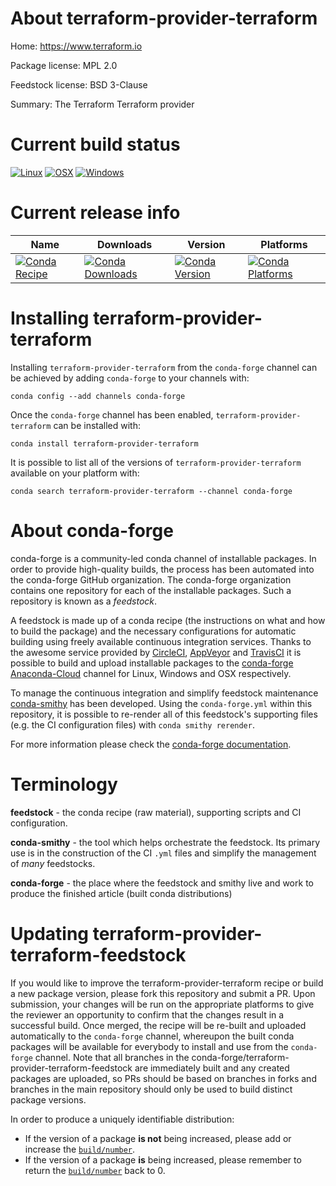 About terraform-provider-terraform
==================================

Home: https://www.terraform.io

Package license: MPL 2.0

Feedstock license: BSD 3-Clause

Summary: The Terraform Terraform provider



Current build status
====================

[![Linux](https://img.shields.io/circleci/project/github/conda-forge/terraform-provider-terraform-feedstock/master.svg?label=Linux)](https://circleci.com/gh/conda-forge/terraform-provider-terraform-feedstock)
[![OSX](https://img.shields.io/travis/conda-forge/terraform-provider-terraform-feedstock/master.svg?label=macOS)](https://travis-ci.org/conda-forge/terraform-provider-terraform-feedstock)
[![Windows](https://img.shields.io/appveyor/ci/conda-forge/terraform-provider-terraform-feedstock/master.svg?label=Windows)](https://ci.appveyor.com/project/conda-forge/terraform-provider-terraform-feedstock/branch/master)

Current release info
====================

| Name | Downloads | Version | Platforms |
| --- | --- | --- | --- |
| [![Conda Recipe](https://img.shields.io/badge/recipe-terraform--provider--terraform-green.svg)](https://anaconda.org/conda-forge/terraform-provider-terraform) | [![Conda Downloads](https://img.shields.io/conda/dn/conda-forge/terraform-provider-terraform.svg)](https://anaconda.org/conda-forge/terraform-provider-terraform) | [![Conda Version](https://img.shields.io/conda/vn/conda-forge/terraform-provider-terraform.svg)](https://anaconda.org/conda-forge/terraform-provider-terraform) | [![Conda Platforms](https://img.shields.io/conda/pn/conda-forge/terraform-provider-terraform.svg)](https://anaconda.org/conda-forge/terraform-provider-terraform) |

Installing terraform-provider-terraform
=======================================

Installing `terraform-provider-terraform` from the `conda-forge` channel can be achieved by adding `conda-forge` to your channels with:

```
conda config --add channels conda-forge
```

Once the `conda-forge` channel has been enabled, `terraform-provider-terraform` can be installed with:

```
conda install terraform-provider-terraform
```

It is possible to list all of the versions of `terraform-provider-terraform` available on your platform with:

```
conda search terraform-provider-terraform --channel conda-forge
```


About conda-forge
=================

conda-forge is a community-led conda channel of installable packages.
In order to provide high-quality builds, the process has been automated into the
conda-forge GitHub organization. The conda-forge organization contains one repository
for each of the installable packages. Such a repository is known as a *feedstock*.

A feedstock is made up of a conda recipe (the instructions on what and how to build
the package) and the necessary configurations for automatic building using freely
available continuous integration services. Thanks to the awesome service provided by
[CircleCI](https://circleci.com/), [AppVeyor](https://www.appveyor.com/)
and [TravisCI](https://travis-ci.org/) it is possible to build and upload installable
packages to the [conda-forge](https://anaconda.org/conda-forge)
[Anaconda-Cloud](https://anaconda.org/) channel for Linux, Windows and OSX respectively.

To manage the continuous integration and simplify feedstock maintenance
[conda-smithy](https://github.com/conda-forge/conda-smithy) has been developed.
Using the ``conda-forge.yml`` within this repository, it is possible to re-render all of
this feedstock's supporting files (e.g. the CI configuration files) with ``conda smithy rerender``.

For more information please check the [conda-forge documentation](https://conda-forge.org/docs/).

Terminology
===========

**feedstock** - the conda recipe (raw material), supporting scripts and CI configuration.

**conda-smithy** - the tool which helps orchestrate the feedstock.
                   Its primary use is in the construction of the CI ``.yml`` files
                   and simplify the management of *many* feedstocks.

**conda-forge** - the place where the feedstock and smithy live and work to
                  produce the finished article (built conda distributions)


Updating terraform-provider-terraform-feedstock
===============================================

If you would like to improve the terraform-provider-terraform recipe or build a new
package version, please fork this repository and submit a PR. Upon submission,
your changes will be run on the appropriate platforms to give the reviewer an
opportunity to confirm that the changes result in a successful build. Once
merged, the recipe will be re-built and uploaded automatically to the
`conda-forge` channel, whereupon the built conda packages will be available for
everybody to install and use from the `conda-forge` channel.
Note that all branches in the conda-forge/terraform-provider-terraform-feedstock are
immediately built and any created packages are uploaded, so PRs should be based
on branches in forks and branches in the main repository should only be used to
build distinct package versions.

In order to produce a uniquely identifiable distribution:
 * If the version of a package **is not** being increased, please add or increase
   the [``build/number``](https://conda.io/docs/user-guide/tasks/build-packages/define-metadata.html#build-number-and-string).
 * If the version of a package **is** being increased, please remember to return
   the [``build/number``](https://conda.io/docs/user-guide/tasks/build-packages/define-metadata.html#build-number-and-string)
   back to 0.
